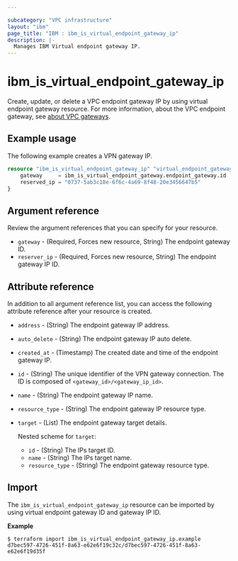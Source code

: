 ```yaml
---

subcategory: "VPC infrastructure"
layout: "ibm"
page_title: "IBM : ibm_is_virtual_endpoint_gateway_ip"
description: |-
  Manages IBM Virtual endpoint gateway IP.
---
```


# ibm_is_virtual_endpoint_gateway_ip
Create, update, or delete a VPC endpoint gateway IP by using virtual endpoint gateway resource. For more information, about the VPC endpoint gateway, see [about VPC gateways](https://cloud.ibm.com/docs/vpc?topic=vpc-about-vpe).

## Example usage
The following example creates a VPN gateway IP.

```terraform
resource "ibm_is_virtual_endpoint_gateway_ip" "virtual_endpoint_gateway_ip" {
	gateway     = ibm_is_virtual_endpoint_gateway.endpoint_gateway.id
	reserved_ip = "0737-5ab3c18e-6f6c-4a69-8f48-20e3456647b5"
}

```


## Argument reference
Review the argument references that you can specify for your resource. 

- `gateway` - (Required, Forces new resource, String) The endpoint gateway ID.
- `reserver_ip` - (Required, Forces new resource, String) The endpoint gateway IP ID.


## Attribute reference
In addition to all argument reference list, you can access the following attribute reference after your resource is created.

- `address` - (String) The endpoint gateway IP address.
- `auto_delete` - (String) The endpoint gateway IP auto delete.
- `created_at` - (Timestamp) The created date and time of the endpoint gateway IP.
- `id` - (String) The unique identifier of the VPN gateway connection. The ID is composed of `<gateway_id>/<gateway_ip_id>`.
- `name` - (String) The endpoint gateway IP name.
- `resource_type` - (String) The endpoint gateway IP resource type.
- `target` - (List) The endpoint gateway target details.

  Nested scheme for `target`:
  - `id` - (String) The IPs target ID.
  - `name` - (String) The IPs target name.
  - `resource_type` - (String) The endpoint gateway resource type.


## Import
The `ibm_is_virtual_endpoint_gateway_ip` resource can be imported by using virtual endpoint gateway ID and gateway IP ID.

**Example**

```
$ terraform import ibm_is_virtual_endpoint_gateway_ip.example d7bec597-4726-451f-8a63-e62e6f19c32c/d7bec597-4726-451f-8a63-e62e6f19d35f

```
